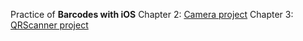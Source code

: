 Practice of **Barcodes with iOS**
Chapter 2: [Camera project](https://github.com/iChenwin/Barcodes_with_iOS/tree/camera)
Chapter 3: [QRScanner project](https://github.com/iChenwin/Barcodes_with_iOS/tree/QRScanner)
